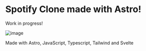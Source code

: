 # Spotify Clone made with Astro!

Work in progress!

![image](https://github.com/AlexSh1mada/spotify-clone/assets/40413250/fbbeedd9-2de4-4d12-b384-ae7034fa19c9)

Made with Astro, JavaScript, Typescript, Tailwind and Svelte

